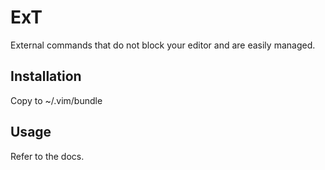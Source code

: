# ExT

External commands that do not block your editor and are easily managed.

## Installation

Copy to ~/.vim/bundle

## Usage

Refer to the docs.
